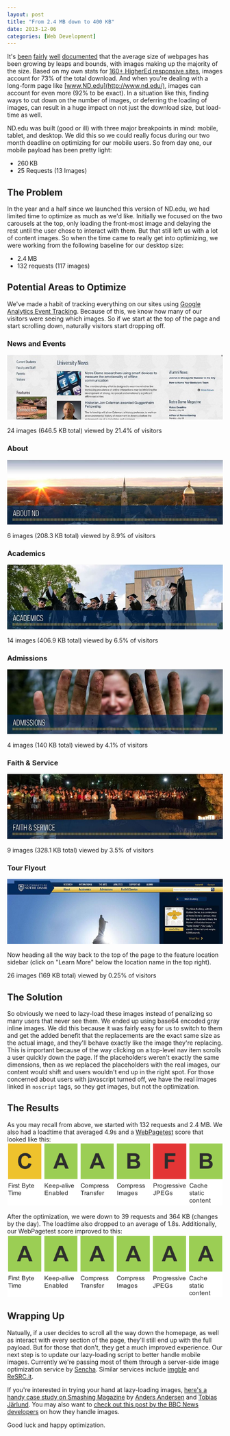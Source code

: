 ```yaml
---
layout: post
title: "From 2.4 MB down to 400 KB"
date: 2013-12-06
categories: [Web Development]
---
```

It's [been](http://gigaom.com/2012/05/23/the-growing-epidemic-of-page-bloat/) [fairly](http://www.websiteoptimization.com/speed/tweak/average-web-page/) [well](http://www.websiteoptimization.com/speed/tweak/average-number-web-objects/) [documented](http://www.webperformancetoday.com/2012/05/24/average-web-page-size-1-mb/) that the average size of webpages has been growing by leaps and bounds, with images making up the majority of the size. Based on my own stats for [160+ HigherEd responsive sites](/highered-rwd-directory/), images account for 73% of the total download. And when you're dealing with a long-form page like [www.ND.edu](http://www.nd.edu/), images can account for even more (92% to be exact). In a situation like this, finding ways to cut down on the number of images, or deferring the loading of images, can result in a huge impact on not just the download size, but load-time as well.<!-- more -->

ND.edu was built (good or ill) with three major breakpoints in mind: mobile, tablet, and desktop. We did this so we could really focus during our two month deadline on optimizing for our mobile users. So from day one, our mobile payload has been pretty light:

- 260 KB
- 25 Requests (13 Images)

## The Problem

In the year and a half since we launched this version of ND.edu, we had limited time to optimize as much as we'd like. Initially we focused on the two carousels at the top, only loading the front-most image and delaying the rest until the user chose to interact with them. But that still left us with a lot of content images. So when the time came to really get into optimizing, we were working from the following baseline for our desktop size:

- 2.4 MB
- 132 requests (117 images)

## Potential Areas to Optimize

We've made a habit of tracking everything on our sites using [Google Analytics Event Tracking](https://developers.google.com/analytics/devguides/collection/gajs/eventTrackerGuide). Because of this, we know how many of our visitors were seeing which images. So if we start at the top of the page and start scrolling down, naturally visitors start dropping off.

### News and Events

![About](/images/2013/400k-news-and-events.jpg)

24 images (646.5 KB total) viewed by 21.4% of visitors

### About

![About](/images/2013/400k-header-about.jpg)

6 images (208.3 KB total) viewed by 8.9% of visitors

### Academics

![Academics](/images/2013/400k-header-academics.jpg)

14 images (406.9 KB total) viewed by 6.5% of visitors

### Admissions

![Admissions](/images/2013/400k-header-admissions.jpg)

4 images (140 KB total) viewed by 4.1% of visitors

### Faith & Service

![Faith & Service](/images/2013/400k-header-faith.jpg)

9 images (328.1 KB total) viewed by 3.5% of visitors

### Tour Flyout

![Tour](/images/2013/400k-nddotedu-flyout.jpg)

Now heading all the way back to the top of the page to the feature location sidebar (click on "Learn More" below the location name in the top right).

26 images (169 KB total) viewed by 0.25% of visitors

## The Solution

So obviously we need to lazy-load these images instead of penalizing so many users that never see them. We ended up using base64 encoded gray inline images. We did this because it was fairly easy for us to switch to them and get the added benefit that the replacements are the exact same size as the actual image, and they'll behave exactly like the image they're replacing. This is important because of the way clicking on a top-level nav item scrolls a user quickly down the page. If the placeholders weren't exactly the same dimensions, then as we replaced the placeholders with the real images, our content would shift and users wouldn't end up in the right spot. For those concerned about users with javascript turned off, we have the real images linked in `noscript` tags, so they get images, but not the optimization.

## The Results

As you may recall from above, we started with 132 requests and 2.4 MB. We also had a loadtime that averaged 4.9s and a [WebPagetest](http://www.webpagetest.org/) score that looked like this:
![Pre-optimization webpage test of C A A B F B](/images/2013/400k-webpagetest-before.png)

After the optimization, we were down to 39 requests and 364 KB (changes by the day). The loadtime also dropped to an average of 1.8s. Additionally, our WebPagetest score improved to this:
![Post-optimization webpage test of A A A A A A](/images/2013/400k-webpagetest-after.png)

## Wrapping Up

Natually, if a user decides to scroll all the way down the homepage, as well as interact with every section of the page, they'll still end up with the full payload. But for those that don't, they get a much improved experience. Our next step is to update our lazy-loading script to better handle mobile images. Currently we're passing most of them through a server-side image optimization service by [Sencha](http://www.sencha.com/). Similar services include [imgble](http://imgble.com/) and [ReSRC.it](http://www.resrc.it/).

If you're interested in trying your hand at lazy-loading images, [here's a handy case study on Smashing Magazine](http://mobile.smashingmagazine.com/2013/09/16/responsive-images-performance-problem-case-study/) by [Anders Andersen](https://twitter.com/andmag) and [Tobias Järlund](https://twitter.com/jarlund). You may also want to [check out this post by the BBC News developers](http://responsivenews.co.uk/post/50092458307/images) on how they handle images.

Good luck and happy optimization.
